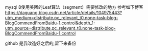 mysql 8使用美团的Leaf算法（segment）需要修改的地方
参考如下博客
https://daguang.blog.csdn.net/article/details/104975443?utm_medium=distribute.pc_relevant_t0.none-task-blog-BlogCommendFromBaidu-1.control&depth_1-utm_source=distribute.pc_relevant_t0.none-task-blog-BlogCommendFromBaidu-1.control

github 是我改造好之后的,留下来备份
